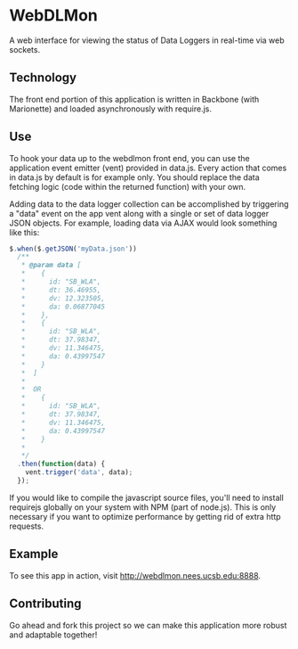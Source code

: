 WebDLMon
========

A web interface for viewing the status of Data Loggers in real-time via web sockets.

Technology
---------
The front end portion of this application is written in Backbone (with Marionette) and loaded asynchronously with require.js.

Use
-----
To hook your data up to the webdlmon front end, you can use the application event emitter (vent) provided in data.js. Every action that comes in data.js by default is for example only. You should replace the data fetching logic (code within the returned function) with your own. 

Adding data to the data logger collection can be accomplished by triggering a "data" event on the app vent along with a single or set of data logger JSON objects. For example, loading data via AJAX would look something like this:

```javascript
$.when($.getJSON('myData.json'))
  /**
   * @param data [
   *    {
   *      id: "SB_WLA",
   *      dt: 36.46955,
   *      dv: 12.323505,
   *      da: 0.06877045
   *    },
   *    {
   *      id: "SB_WLA",
   *      dt: 37.98347,
   *      dv: 11.346475,
   *      da: 0.43997547
   *    }
   *  ]
   * 
   *  OR
   *    {
   *      id: "SB_WLA",
   *      dt: 37.98347,
   *      dv: 11.346475,
   *      da: 0.43997547
   *    }
   *  
   */
  .then(function(data) {
    vent.trigger('data', data);
  });
```

If you would like to compile the javascript source files, you'll need to install requirejs globally on your system with NPM (part of node.js). This is only necessary if you want to optimize performance by getting rid of extra http requests.

Example
-------
To see this app in action, visit http://webdlmon.nees.ucsb.edu:8888.

Contributing
------------
Go ahead and fork this project so we can make this application more robust and adaptable together!

